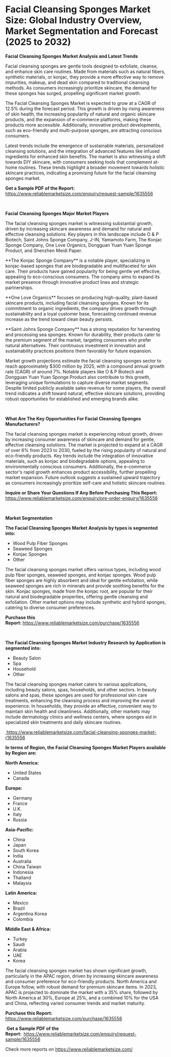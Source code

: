 <p><h1>Facial Cleansing Sponges Market Size: Global Industry Overview, Market Segmentation and Forecast (2025 to 2032)</h1></p><p><strong>Facial Cleansing Sponges Market Analysis and Latest Trends</strong></p>
<p><p>Facial cleansing sponges are gentle tools designed to exfoliate, cleanse, and enhance skin care routines. Made from materials such as natural fibers, synthetic materials, or konjac, they provide a more effective way to remove impurities, makeup, and dead skin compared to traditional cleansing methods. As consumers increasingly prioritize skincare, the demand for these sponges has surged, propelling significant market growth.</p><p>The Facial Cleansing Sponges Market is expected to grow at a CAGR of 12.5% during the forecast period. This growth is driven by rising awareness of skin health, the increasing popularity of natural and organic skincare products, and the expansion of e-commerce platforms, making these products more accessible. Additionally, innovative product developments, such as eco-friendly and multi-purpose sponges, are attracting conscious consumers.</p><p>Latest trends include the emergence of sustainable materials, personalized cleansing solutions, and the integration of advanced features like infused ingredients for enhanced skin benefits. The market is also witnessing a shift towards DIY skincare, with consumers seeking tools that complement at-home routines. These trends highlight a broader movement towards holistic skincare practices, indicating a promising future for the facial cleansing sponges market.</p></p>
<p><strong>Get a Sample PDF of the Report:&nbsp;</strong> <a href="https://www.reliablemarketsize.com/enquiry/request-sample/1635556?utm_campaign=3365&utm_medium=2&utm_source=Github&utm_content=ia&utm_term=04042025&utm_id=facial-cleansing-sponges">https://www.reliablemarketsize.com/enquiry/request-sample/1635556</a></p>
<p>&nbsp;</p>
<p><strong>Facial Cleansing Sponges Major Market Players</strong></p>
<p><p>The facial cleansing sponges market is witnessing substantial growth, driven by increasing skincare awareness and demand for natural and effective cleansing solutions. Key players in this landscape include O & P Biotech, Saint Johns Sponge Company, J-IN, Yamamoto Farm, The Konjac Sponge Company, One Love Organics, Dongguan Yuan Yuan Sponge Product, and Shenzhen Meidi Paper.</p><p>**The Konjac Sponge Company** is a notable player, specializing in konjac-based sponges that are biodegradable and multifaceted for skin care. Their products have gained popularity for being gentle yet effective, appealing to eco-conscious consumers. The company aims to expand its market presence through innovative product lines and strategic partnerships.</p><p>**One Love Organics** focuses on producing high-quality, plant-based skincare products, including facial cleansing sponges. Known for its commitment to organic ingredients, the company drives growth through sustainability and a loyal customer base, forecasting continued revenue increase as the trend toward clean beauty persists.</p><p>**Saint Johns Sponge Company** has a strong reputation for harvesting and processing sea sponges. Known for durability, their products cater to the premium segment of the market, targeting consumers who prefer natural alternatives. Their continuous investment in innovation and sustainability practices positions them favorably for future expansion.</p><p>Market growth projections estimate the facial cleansing sponges sector to reach approximately $300 million by 2025, with a compound annual growth rate (CAGR) of around 7%. Notable players like O & P Biotech and Dongguan Yuan Yuan Sponge Product also contribute to this growth, leveraging unique formulations to capture diverse market segments. Despite limited publicly available sales revenue for some players, the overall trend indicates a shift toward natural, effective skincare solutions, providing robust opportunities for established and emerging brands alike.</p></p>
<p>&nbsp;</p>
<p><strong>What Are The Key Opportunities For Facial Cleansing Sponges Manufacturers?</strong></p>
<p><p>The facial cleansing sponges market is experiencing robust growth, driven by increasing consumer awareness of skincare and demand for gentle, effective cleansing solutions. The market is projected to expand at a CAGR of over 6% from 2023 to 2030, fueled by the rising popularity of natural and eco-friendly products. Key trends include the integration of innovative materials, such as konjac and biodegradable options, appealing to environmentally conscious consumers. Additionally, the e-commerce sector's rapid growth enhances product accessibility, further propelling market expansion. Future outlook suggests a sustained upward trajectory as consumers increasingly prioritize self-care and holistic skincare routines.</p></p>
<p><strong>Inquire or Share Your Questions If Any Before Purchasing This Report:</strong> <a href="https://www.reliablemarketsize.com/enquiry/pre-order-enquiry/1635556?utm_campaign=3365&utm_medium=2&utm_source=Github&utm_content=ia&utm_term=04042025&utm_id=facial-cleansing-sponges">https://www.reliablemarketsize.com/enquiry/pre-order-enquiry/1635556</a></p>
<p>&nbsp;</p>
<p><strong>Market Segmentation</strong></p>
<p><strong>The Facial Cleansing Sponges Market Analysis by types is segmented into:</strong></p>
<p><ul><li>Wood Pulp Fiber Sponges</li><li>Seaweed Sponges</li><li>Konjac Sponges</li><li>Other</li></ul></p>
<p><p>The facial cleansing sponges market offers various types, including wood pulp fiber sponges, seaweed sponges, and konjac sponges. Wood pulp fiber sponges are highly absorbent and ideal for gentle exfoliation, while seaweed sponges are rich in minerals and provide soothing benefits for the skin. Konjac sponges, made from the konjac root, are popular for their natural and biodegradable properties, offering gentle cleansing and exfoliation. Other market options may include synthetic and hybrid sponges, catering to diverse consumer preferences.</p></p>
<p><strong>Purchase this Report:&nbsp;</strong><a href="https://www.reliablemarketsize.com/purchase/1635556?utm_campaign=3365&utm_medium=2&utm_source=Github&utm_content=ia&utm_term=04042025&utm_id=facial-cleansing-sponges">https://www.reliablemarketsize.com/purchase/1635556</a></p>
<p>&nbsp;</p>
<p><strong>The Facial Cleansing Sponges Market Industry Research by Application is segmented into:</strong></p>
<p><ul><li>Beauty Salon</li><li>Spa</li><li>Household</li><li>Other</li></ul></p>
<p><p>The facial cleansing sponges market caters to various applications, including beauty salons, spas, households, and other sectors. In beauty salons and spas, these sponges are used for professional skin care treatments, enhancing the cleansing process and improving the overall experience. In households, they provide an effective, convenient way to maintain skin health and cleanliness. Additionally, other markets may include dermatology clinics and wellness centers, where sponges aid in specialized skin treatments and daily skincare routines.</p></p>
<p><a href="https://www.reliablemarketsize.com/facial-cleansing-sponges-market-r1635556?utm_campaign=3365&utm_medium=2&utm_source=Github&utm_content=ia&utm_term=04042025&utm_id=facial-cleansing-sponges">&nbsp;https://www.reliablemarketsize.com/facial-cleansing-sponges-market-r1635556</a></p>
<p><strong>In terms of Region, the Facial Cleansing Sponges Market Players available by Region are:</strong></p>
<p>
    <p> <strong> North America: </strong>
        <ul>
            <li>United States</li>
            <li>Canada</li>
        </ul>
        </p> 
    <p> <strong> Europe: </strong>
        <ul>
            <li>Germany</li>
            <li>France</li>
            <li>U.K.</li>
            <li>Italy</li>
            <li>Russia</li>
        </ul>
        </p> 
    <p> <strong> Asia-Pacific: </strong>
        <ul>
            <li>China</li>
            <li>Japan</li>
            <li>South Korea</li>
            <li>India</li>
            <li>Australia</li>
            <li>China Taiwan</li>
            <li>Indonesia</li>
            <li>Thailand</li>
            <li>Malaysia</li>
        </ul>
        </p> 
    <p> <strong> Latin America: </strong>
        <ul>
            <li>Mexico</li>
            <li>Brazil</li>
            <li>Argentina Korea</li>
            <li>Colombia</li>
        </ul>
        </p> 
    <p> <strong> Middle East & Africa: </strong>
        <ul>
            <li>Turkey</li>
            <li>Saudi</li>
            <li>Arabia</li>
            <li>UAE</li>
            <li>Korea</li>
        </ul>
    </p>
    </p>
<p><p>The facial cleansing sponges market has shown significant growth, particularly in the APAC region, driven by increasing skincare awareness and consumer preference for eco-friendly products. North America and Europe follow, with robust demand for premium skincare items. In 2023, APAC is projected to dominate the market with a 35% share, followed by North America at 30%, Europe at 25%, and a combined 10% for the USA and China, reflecting varied consumer trends and market maturity.</p></p>
<p><strong>Purchase this Report: </strong><a href="https://www.reliablemarketsize.com/purchase/1635556?utm_campaign=3365&utm_medium=2&utm_source=Github&utm_content=ia&utm_term=04042025&utm_id=facial-cleansing-sponges">https://www.reliablemarketsize.com/purchase/1635556</a></p>
<p>&nbsp;<strong>Get a Sample PDF of the Report:&nbsp;&nbsp;</strong><a href="https://www.reliablemarketsize.com/enquiry/request-sample/1635556?utm_campaign=3365&utm_medium=2&utm_source=Github&utm_content=ia&utm_term=04042025&utm_id=facial-cleansing-sponges">https://www.reliablemarketsize.com/enquiry/request-sample/1635556</a></p>
<p><strong></strong></p>
<p>Check more reports on <a href="https://www.reliablemarketsize.com/?utm_campaign=3365&utm_medium=2&utm_source=Github&utm_content=ia&utm_term=04042025&utm_id=facial-cleansing-sponges">https://www.reliablemarketsize.com/</a></p>